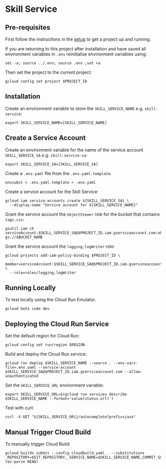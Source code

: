 # Skill Service

## Pre-requisites

First follow the instructions in the [setup](../setup/README.md) to get a project up and running.

If you are returning to this project after installation and have saved all environment variables in `.env` reinitialise environment variables using:

```shell
set -a; source ../.env; source .env ;set +a
```

Then set the project to the current project:

```shell
gcloud config set project $PROJECT_ID
```

## Installation

Create an environment variable to store the `SKILL_SERVICE_NAME` e.g. `skill-service`:

```shell
export SKILL_SERVICE_NAME=[SKILL_SERVICE_NAME]
```

## Create a Service Account

Create an environment variable for the name of the service account `SKILL_SERVICE_SA` e.g. `skill-service-sa`:

```shell
export SKILL_SERVICE_SA=[SKILL_SERVICE_SA]
```

Create a `.env.yaml` file from the `.env.yaml.template`.

```shell
envsubst < .env.yaml.template > .env.yaml
```

Create a service account for the Skill Service:

```shell
gcloud iam service-accounts create ${SKILL_SERVICE_SA} \
  --display-name "Service account for ${SKILL_SERVICE_NAME}"
```

Grant the service account the `objectViewer` role for the bucket that contains `tags.csv`:

```shell
gsutil iam ch serviceAccount:$SKILL_SERVICE_SA@$PROJECT_ID.iam.gserviceaccount.com:objectViewer gs://$BUCKET_NAME
```

Grant the service account the `logging.logWriter` role:

```shell
gcloud projects add-iam-policy-binding $PROJECT_ID \
  --member=serviceAccount:$SKILL_SERVICE_SA@$PROJECT_ID.iam.gserviceaccount.com \
  --role=roles/logging.logWriter
```

## Running Locally 

To test locally using the Cloud Run Emulator.

```shell
gcloud beta code dev
```

## Deploying the Cloud Run Service

Set the default region for Cloud Run:

```shell
gcloud config set run/region $REGION
```

Build and deploy the Cloud Run service:

```shell
gcloud run deploy $SKILL_SERVICE_NAME --source . --env-vars-file=.env.yaml --service-account $SKILL_SERVICE_SA@$PROJECT_ID.iam.gserviceaccount.com --allow-unauthenticated
```

Set the `SKILL_SERVICE_URL` environment variable:

```shell
export SKILL_SERVICE_URL=$(gcloud run services describe $SKILL_SERVICE_NAME --format='value(status.url)')
```

Test with curl:

```shell
curl -X GET "${SKILL_SERVICE_URL}/autocomplete?prefix=java"
```

## Manual Trigger Cloud Build

To manually trigger Cloud Build:

```shell
gcloud builds submit --config cloudbuild.yaml . --substitutions _REPOSITORY=$GIT_REPOSITORY,_SERVICE_NAME=$SKILL_SERVICE_NAME,COMMIT_SHA=$(git rev-parse HEAD)
```
